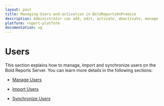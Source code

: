 ```yaml
---
layout: post
title: Managing-Users-and-activation in BoldReportsOnPremise
description: Administrator can add, edit, activate, deactivate, manage-permissions, assign users to group and delete users in the Bold Reports On-Premise.
platform: report-platform
documentation: ug
---
```


# Users

This section explains how to manage, import and synchronize users on the Bold Reports Server. You can learn more details in the following sections:

* [Manage Users](./../users/manage-users/)

* [Import Users](./../users/import-users/)

* [Synchronize Users](./../users/synchronize/)